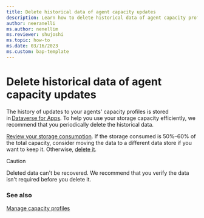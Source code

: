 ```yaml
---
title: Delete historical data of agent capacity updates
description: Learn how to delete historical data of agent capacity profile updates in Dynamics 365 Customer Service.
author: neeranelli
ms.author: nenellim
ms.reviewer: shujoshi
ms.topic: how-to
ms.date: 03/16/2023
ms.custom: bap-template
---
```


# Delete historical data of agent capacity updates

The history of updates to your agents' capacity profiles is stored in [Dataverse for Apps](/power-platform/admin/capacity-storage). To help you use your storage capacity efficiently, we recommend that you periodically delete the historical data.

[Review your storage consumption](/power-platform/admin/capacity-storage#capacity-page-details). If the storage consumed is 50%&ndash;60% of the total capacity, consider moving the data to a different data store if you want to keep it. Otherwise, [delete it](/power-platform/admin/delete-bulk-records).

> [!CAUTION]
> Deleted data can't be recovered. We recommend that you verify the data isn't required before you delete it.

### See also

[Manage capacity profiles](capacity-profiles.md)  
